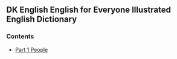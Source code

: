 ## DK English English for Everyone Illustrated English Dictionary


### Contents

- [Part 1 People](./People.md)
